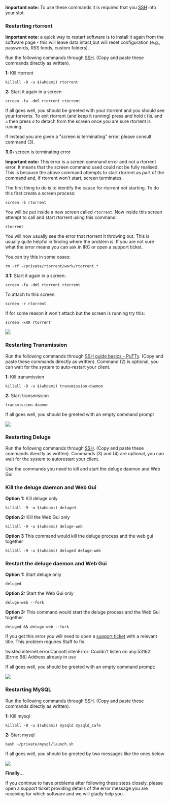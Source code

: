 
**Important note:** To use these commands it is required that you [SSH](https://www.feralhosting.com/faq/view?question=12) into your slot.

### Restarting rtorrent

**Important note:** a quick way to restart software is to install it again from the software page - this will leave data intact,but will reset configuration (e.g., passwords, RSS feeds, custom folders).

Run the following commands through [SSH](https://www.feralhosting.com/faq/view?question=12). (Copy and paste these commands directly as written). 

**1:** Kill rtorrent
 
~~~
killall -9 -u $(whoami) rtorrent
~~~

**2:** Start it again in a screen

~~~
screen -fa -dmS rtorrent rtorrent
~~~

If all goes well, you should be greeted with your rtorrent  and you should see your torrents. To exit rtorrent (and keep it running) press and hold `CTRL` and `a` then press `d` to detach from the screen once you are sure rtorrent is running.

If instead you are given a "screen is terminating" error, please consult command (3).

**3.0:** screen is terminating error

**Important note:** This error is a screen command error and not a rtorrent error. It means that the screen command used could not be fully realised. This is because the above command attempts to start rtorrent as part of the command and, if rtorrent won't start, screen terminates.

The first thing to do is to identify the cause for rtorrent not starting. To do this first create a screen process:

~~~
screen -S rtorrent
~~~

You will be put inside a new screen called `rtorrent`. Now inside this screen attempt to call and start rtorrent using this command:

~~~
rtorrent
~~~

You will now usually see the error that rtorrent it throwing out. This is usually quite helpful in finding where the problem is. If you are not sure what the error means you can ask in IRC or open a support ticket.

You can try this in some cases: 

~~~
rm -rf ~/private/rtorrent/work/rtorrent.*
~~~

**3.1:** Start it again in a screen:

~~~
screen -fa -dmS rtorrent rtorrent
~~~

To attach to this screen:

~~~
screen -r rtorrent
~~~

If for some reason it won't attach but the screen is running try this:

~~~
screen -xRR rtorrent
~~~

![](https://raw.github.com/feralhosting/feralfilehosting/master/Feral%20Wiki/Installable%20software/Restarting%20-%20rtorrent%20-%20Deluge%20-%20Transmission%20-%20MySQL/1.png)

### Restarting Transmission

Run the following commands through [SSH guide basics - PuTTy](https://www.feralhosting.com/faq/view?question=12). (Copy and paste these commands directly as written). Command (2) is optional, you can wait for the system to auto-restart your client.   

**1:** Kill transmission

~~~
killall -9 -u $(whoami) transmission-daemon
~~~

**2:** Start transmission

~~~
transmission-daemon
~~~

If all goes well, you should be greeted with an empty command prompt

![](https://raw.github.com/feralhosting/feralfilehosting/master/Feral%20Wiki/Installable%20software/Restarting%20-%20rtorrent%20-%20Deluge%20-%20Transmission%20-%20MySQL/2.png)

### Restarting Deluge

Run the following commands through [ SSH](https://www.feralhosting.com/faq/view?question=12). (Copy and paste these commands directly as written). Commands (3) and (4) are optional, you can wait for the system to autorestart your client.

Use the commands you need to kill and start the deluge daemon and Web Gui:

### Kill the deluge daemon and Web Gui

**Option 1:** Kill deluge only

~~~
killall -9 -u $(whoami) deluged
~~~

**Option 2:** Kill the Web Gui only

~~~
killall -9 -u $(whoami) deluge-web
~~~

**Option 3** This command would kill the deluge process and the web gui together

~~~
killall -9 -u $(whoami) deluged deluge-web
~~~

### Restart the deluge daemon and Web Gui

**Option 1:** Start deluge only

~~~
deluged
~~~

**Option 2:** Start the Web Gui only

~~~
deluge-web --fork
~~~

**Option 3:** This command would start the deluge process and the Web Gui together

~~~
deluged && deluge-web --fork
~~~

If you get this error you will need to open a [support ticket](https://www.feralhosting.com/manager/tickets/) with a relevant title. This problem requires Staff to fix.

twisted.internet.error.CannotListenError: Couldn't listen on any:53162: [Errno 98] Address already in use

If all goes well, you should be greeted with an empty command prompt:

![](https://raw.github.com/feralhosting/feralfilehosting/master/Feral%20Wiki/Installable%20software/Restarting%20-%20rtorrent%20-%20Deluge%20-%20Transmission%20-%20MySQL/3.png)

### Restarting MySQL

Run the following commands through [ SSH](https://www.feralhosting.com/faq/view?question=12). (Copy and paste these commands directly as written). 

**1:** Kill mysql

~~~
killall -9 -u $(whoami) mysqld mysqld_safe
~~~

**2:** Start mysql

~~~
bash ~/private/mysql/launch.sh
~~~

If all goes well, you should be greeted by two messages like the ones below

![](https://raw.github.com/feralhosting/feralfilehosting/master/Feral%20Wiki/Installable%20software/Restarting%20-%20rtorrent%20-%20Deluge%20-%20Transmission%20-%20MySQL/4.png)

**Finally...**

If you continue to have problems after following these steps closely, please open a support ticket providing details of the error message you are receiving for which software and we will gladly help you.



